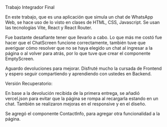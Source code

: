 Trabajo Integrador Final

En este trabajo, que es una aplicación que simula un chat de WhatsApp Web, se hace uso de lo visto en clases de HTML, CSS, Javascript. Se usan las tecnologías Vite, React y React Router.

Fue bastante desafiante tener que llevarlo a cabo. Lo que más me costó fue hacer que el ChatScreen funcione correctamente, también tuve que averiguar cómo resolver que no se haya elegido un chat al ingresar a la página o al volver para atrás, por lo que tuve que crear el componente EmptyScreen.

Aguardo devoluciones para mejorar. Disfruté mucho la cursada de Frontend y espero seguir compartiendo y aprendiendo con ustedes en Backend.



Versión Recuperatorio:

En base a la devolución recibida de la primera entrega, se añadió vercel.json para evitar que la página se rompa al recargarla estando en un chat. También se realizaron mejoras en el responsive y en el diseño.

Se agregó el componente ContactInfo, para agregar otra funcionalidad a la página.